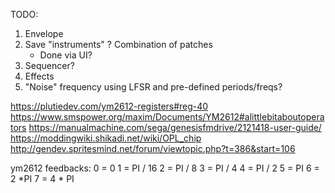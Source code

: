 TODO:
1. Envelope
1. Save "instruments" ? Combination of patches
    - Done via UI?
1. Sequencer?
1. Effects
1. "Noise" frequency using LFSR and pre-defined periods/freqs?

https://plutiedev.com/ym2612-registers#reg-40
https://www.smspower.org/maxim/Documents/YM2612#alittlebitaboutoperators
https://manualmachine.com/sega/genesisfmdrive/2121418-user-guide/
https://moddingwiki.shikadi.net/wiki/OPL_chip
http://gendev.spritesmind.net/forum/viewtopic.php?t=386&start=106

ym2612 feedbacks:
0 = 0
1 = PI / 16
2 = PI / 8
3 = PI / 4
4 = PI / 2
5 = PI
6 = 2 *PI
7 = 4 * PI